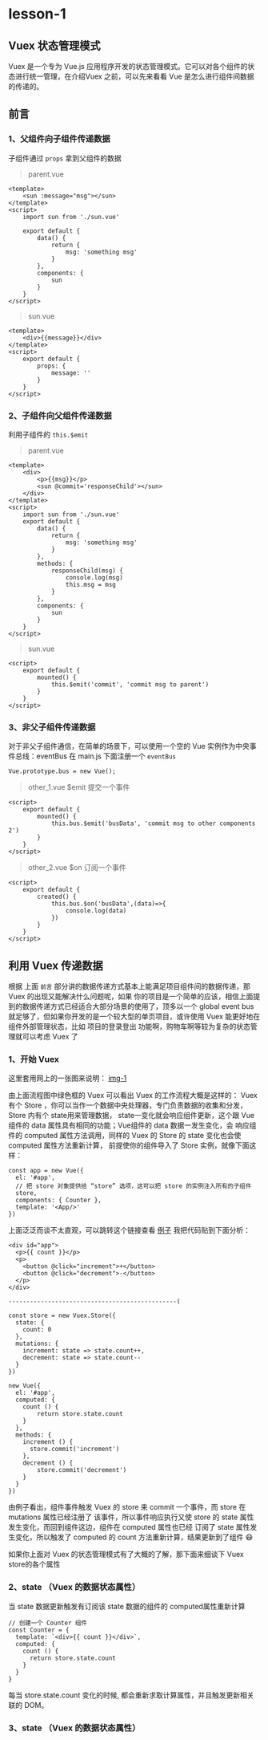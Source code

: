 # lesson-1

## Vuex 状态管理模式
Vuex 是一个专为 Vue.js 应用程序开发的状态管理模式。它可以对各个组件的状态进行统一管理，在介绍Vuex
之前，可以先来看看 Vue 是怎么进行组件间数据的传递的。

## 前言

### 1、父组件向子组件传递数据
子组件通过 `props` 拿到父组件的数据
> parent.vue

```
<template>
    <sun :message="msg"></sun>
</template>
<script>
    import sun from './sun.vue'

    export default {
        data() {
            return {
                msg: 'something msg'
            }
        },
        components: {
            sun
        }
    }
</script>
```
> sun.vue

```
<template>
    <div>{{message}}</div>
</template>
<script>
    export default {
        props: {
            message: ''
        }
    }
</script>
```

### 2、子组件向父组件传递数据
利用子组件的 `this.$emit  `

> parent.vue

```
<template>
    <div>
        <p>{{msg}}</p>
        <sun ﻿@commit='responseChild'></sun>
    </div>
</template>
<script>
    import sun from './sun.vue'
    export default {
        data() {
            return {
                msg: 'something msg'
            }
        },
        methods: {
            responseChild(msg) {
                console.log(msg)
                this.msg = msg
            }
        },
        components: {
            sun
        }
    }
</script>
```
> sun.vue

```
<script>
    export default {
        mounted() {
            this.$emit('commit', 'commit msg to parent')
        }
    }
</script>
```

### 3、非父子组件传递数据
对于非父子组件通信，在简单的场景下，可以使用一个空的 Vue 实例作为中央事件总线：eventBus
在 main.js 下面注册一个 `eventBus`
```
Vue.prototype.bus = new Vue();
```

> other_1.vue
$emit 提交一个事件

```
<script>
    export default {
        mounted() {
            this.bus.$emit('busData', 'commit msg to other components 2')
        }
    }
</script>
```
> other_2.vue
$on 订阅一个事件

```
<script>
    export default {
        created() {
            this.bus.$on('busData',(data)=>{
                console.log(data)
            })
        }
    }
</script>
```

## 利用 Vuex 传递数据
根据 上面 `前言` 部分讲的数据传递方式基本上能满足项目组件间的数据传递，那 Vuex 的出现又能解决什么问题呢，如果
你的项目是一个简单的应该，相信上面提到的数据传递方式已经适合大部分场景的使用了，顶多以一个 global event bus
就足够了，但如果你开发的是一个较大型的单页项目，或许使用 Vuex 能更好地在组件外部管理状态，比如 项目的登录登出
功能啊，购物车啊等较为复杂的状态管理就可以考虑 Vuex 了

### 1、开始 Vuex
这里套用网上的一张图来说明：
[img-1]()

由上面流程图中绿色框的 Vuex 可以看出 Vuex 的工作流程大概是这样的：
Vuex 有个 Store ，你可以当作一个数据中央处理器，专门负责数据的收集和分发，Store 内有个 state用来管理数据，
state一变化就会响应组件更新，这个跟 Vue 组件的 data 属性具有相同的功能；Vue组件的 data 数据一发生变化，会
响应组件的 computed 属性方法调用，同样的 Vuex 的 Store 的 state 变化也会使 computed 属性方法重新计算，
前提使你的组件导入了 Store 实例，就像下面这样：

```
const app = new Vue({
  el: '#app',
  // 把 store 对象提供给 “store” 选项，这可以把 store 的实例注入所有的子组件
  store,
  components: { Counter },
  template: '<App/>'
})
```
上面泛泛而谈不太直观，可以跳转这个链接查看 [例子](https://jsfiddle.net/n9jmu5v7/1269/)
我把代码贴到下面分析：
```
<div id="app">
  <p>{{ count }}</p>
  <p>
    <button @click="increment">+</button>
    <button @click="decrement">-</button>
  </p>
</div>

-----------------------------------------------(

const store = new Vuex.Store({
  state: {
    count: 0
  },
  mutations: {
  	increment: state => state.count++,
    decrement: state => state.count--
  }
})

new Vue({
  el: '#app',
  computed: {
    count () {
	    return store.state.count
    }
  },
  methods: {
    increment () {
      store.commit('increment')
    },
    decrement () {
    	store.commit('decrement')
    }
  }
})
```
由例子看出，组件事件触发 Vuex 的 store 来 commit 一个事件，而 store 在 mutations 属性已经注册了
该事件，所以事件响应执行又使 store 的 state 属性发生变化，而回到组件这边，组件在 computed 属性也已经
订阅了 state 属性发生变化，所以触发了 computed 的 count 方法重新计算，结果更新到了组件 😷

如果你上面对 Vuex 的状态管理模式有了大概的了解，那下面来细谈下 Vuex store的各个属性

### 2、state （Vuex 的数据状态属性）

当 state 数据更新触发有订阅该 state 数据的组件的 computed属性重新计算
```
// 创建一个 Counter 组件
const Counter = {
  template: `<div>{{ count }}</div>`,
  computed: {
    count () {
      return store.state.count
    }
  }
}
```
每当 store.state.count 变化的时候, 都会重新求取计算属性，并且触发更新相关联的 DOM。

### 3、state （Vuex 的数据状态属性）

